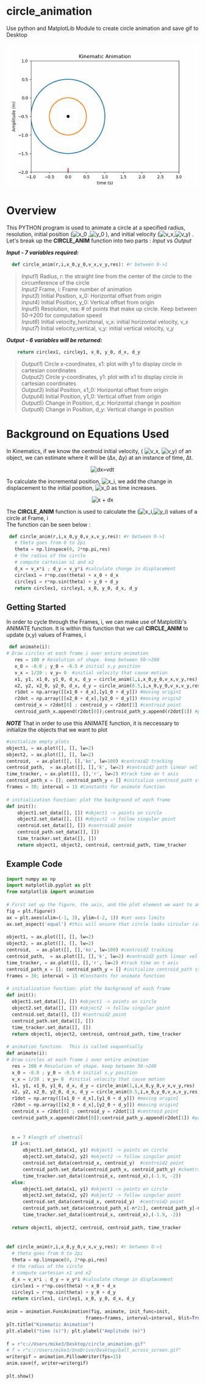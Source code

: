 # circle_animation
Use python and MatplotLib Module to create circle animation and save gif to Desktop

<p align="center"><img src="https://github.com/SceneDuGreene/circle_animation/blob/main/circle_animation.gif" title="circle_plot"> </p>

# Overview
This PYTHON program is used to animate a circle at a specified radius, resolution, initial position (<img src="https://latex.codecogs.com/svg.image?x_0" title = "x_0"> ,<img src="https://latex.codecogs.com/svg.image?y_0" title = "y_0"> ), and initial velocity (<img src="https://latex.codecogs.com/svg.image?v_x" title = "v_x">,<img src="https://latex.codecogs.com/svg.image?v_y" title = "v_y">) . <br />
Let's break up the **CIRCLE_ANIM** function into two parts : *Input* vs *Output*

***Input - 7 variables required:***
```Python
  def circle_anim(r,i,x_0,y_0,v_x,v_y,res): #r between 0->1
```

>*Input1*) Radius, r: the straight line from the center of the circle to the circumference of the circle <br />
>*Input2* Frame, i: Frame number of animation  <br />
>*Input3*) Initial Position, x_0: Horizontal offset from origin  <br />
>*Input4*) Initial Position, y_0: Vertical offset from origin  <br />
>*Input5*) Resolution, res: # of points that make up circle. Keep between 50->200 for computation speed  <br />
>*Input6*) Initial velocity_horiztonal, v_x: initial horizontal velocity, v_x   <br />
>*Input7*) Initial velocity_vertical, v_y: initial vertical velocity, v_y    <br />

***Output - 6 variables will be returned:***
```Python
    return circlex1, circley1, x_0, y_0, d_x, d_y 
```
>*Output1*) Circle x-coordinates, x1: plot with y1 to display circle in cartesian coordinates  <br />
>*Output2*) Circle y-coordinates, y1: plot with x1 to display circle in cartesian coordinates <br />
>*Output3*) Initial Position, x1_0: Horizontal offset from origin <br />
>*Output4*) Initial Position, y1_0: Vertical offset from origin <br />
>*Output5*) Change in Position, d_x: Horizontal change in position<br />
>*Output6*) Change in Position, d_y: Vertical change in position <br />

 # Background on Equations Used
 In Kinematics, if we know the centroid initial velocity, ( <img src="https://latex.codecogs.com/svg.image?v_x" title = "v_x">, <img src="https://latex.codecogs.com/svg.image?v_y" title = "v_y">) of an object, we can estimate
 where it will be (Δx, Δy) at an instance of time, Δt.
 <p align="center"> <img src= "https://latex.codecogs.com/svg.image?\Delta&space;x=v&space;\Delta&space;t&space;&space;" title = "dx=vdt" </p> <br />
 <p align="left"> To calculate the incremental position, <img src="https://latex.codecogs.com/svg.image?x_i" title = "x_i">, we add the change in displacement to the initial position,  <img src="https://latex.codecogs.com/svg.image?x_0" title = "x_0"> as time increases. </p>
 <p align="center"> <img src= "https://latex.codecogs.com/svg.image?x_i&space;=&space;x_o&space;&plus;&space;\Delta&space;x" title = "x + dx" </p>
  
The **CIRCLE_ANIM** function is used to calculate the (<img src="https://latex.codecogs.com/svg.image?x_i" title = "x_i">,<img src="https://latex.codecogs.com/svg.image?y_i" title = "y_i">) values of a circle at Frame, i <br />
The function can be seen below
  :
 ```Python
  def circle_anim(r,i,x_0,y_0,v_x,v_y,res): #r between 0->1
    # theta goes from 0 to 2pi
    theta = np.linspace(0, 2*np.pi,res) 
    # the radius of the circle
    # compute cartesian x1 and x2
    d_x = v_x*i ; d_y = v_y*i #calculate change in displacement
    circlex1 = r*np.cos(theta) + x_0 + d_x 
    circley1 = r*np.sin(theta) + y_0 + d_y
    return circlex1, circley1, x_0, y_0, d_x, d_y

  ```
  
## Getting Started
  In order to cycle through the Frames, i, we can make use of Matplotlib's ANIMATE function.
  It is within this function that we call **CIRCLE_ANIM** to update (x,y) values of Frames, i
 ```Python
  def animate(i):
# Draw circles at each frame i over entire animation
    res = 100 # Resolution of shape. keep between 50->200
    x_0 = -0.0 ; y_0 = -0.5 # initial x,y position
    v_x = 1/20 ; v_y= 0  #initial velocity that cause motion
    x1, y1, x1_0, y1_0, d_x, d_y = circle_anim(1,i,x_0,y_0,v_x,v_y,res)  #r between 0->1
    x2, y2, x2_0, y2_0, d_x, d_y = circle_anim(0.5,i,x_0,y_0,v_x,v_y,res) #r between 0->1
    r1dot = np.array([[x1_0 + d_x],[y1_0 + d_y]]) #moving origin1
    r2dot = np.array([[x2_0 + d_x],[y2_0 + d_y]]) #moving origin2
    centroid_x = r2dot[0] ; centroid_y = r2dot[1] #centroid point
    centroid_path_x.append(r2dot[0]);centroid_path_y.append(r2dot[1]) #path 
  ```
   ***NOTE*** That in order to use this ANIMATE function, it is neccessary to initialize the objects that we want to plot
  ```Python
  #initialize empty plots
  object1, = ax.plot([], [], lw=2)
  object2, = ax.plot([], [], lw=2)
  centroid,  = ax.plot([], [],'ko', lw=100) #centroid2 tracking
  centroid_path,  = ax.plot([], [],'k', lw=2) #centroid2 path linear vel
  time_tracker, = ax.plot([], [],'r', lw=2) #track time on t axis
  centroid_path_x = []; centroid_path_y = [] #initialize centroid_path storage
  frames = 30; interval = 15 #Constants for animate function

  # initialization function: plot the background of each frame
  def init():
      object1.set_data([], []) #object1 -> points on circle
      object2.set_data([], []) #object2 -> follow singular point
      centroid.set_data([], []) #centroid2 point
      centroid_path.set_data([], []) 
      time_tracker.set_data([], []) 
      return object1, object2, centroid, centroid_path, time_tracker

  ```
  
  ## Example Code
  ```Python
import numpy as np
import matplotlib.pyplot as plt 
from matplotlib import animation

# First set up the figure, the axis, and the plot element we want to animate
fig = plt.figure()
ax = plt.axes(xlim=(-1, 3), ylim=(-2, 1)) #set axes limits
ax.set_aspect('equal') #this will ensure that circle looks circular (as opposed to elliptical)

object1, = ax.plot([], [], lw=2)
object2, = ax.plot([], [], lw=2)
centroid,  = ax.plot([], [],'ko', lw=100) #centroid2 tracking
centroid_path,  = ax.plot([], [],'k', lw=2) #centroid2 path linear vel
time_tracker, = ax.plot([], [],'r', lw=2) #track time on t axis
centroid_path_x = []; centroid_path_y = [] #initialize centroid_path storage
frames = 30; interval = 15 #Constants for animate function

# initialization function: plot the background of each frame
def init():
    object1.set_data([], []) #object1 -> points on circle
    object2.set_data([], []) #object2 -> follow singular point
    centroid.set_data([], []) #centroid2 point
    centroid_path.set_data([], []) 
    time_tracker.set_data([], []) 
    return object1, object2, centroid, centroid_path, time_tracker

# animation function.  This is called sequentially
def animate(i):
# Draw circles at each frame i over entire animation
    res = 100 # Resolution of shape. keep between 50->200
    x_0 = -0.0 ; y_0 = -0.5 # initial x,y position
    v_x = 1/20 ; v_y= 0  #initial velocity that cause motion
    x1, y1, x1_0, y1_0, d_x, d_y = circle_anim(1,i,x_0,y_0,v_x,v_y,res)  #r between 0->1
    x2, y2, x2_0, y2_0, d_x, d_y = circle_anim(0.5,i,x_0,y_0,v_x,v_y,res) #r between 0->1
    r1dot = np.array([[x1_0 + d_x],[y1_0 + d_y]]) #moving origin1
    r2dot = np.array([[x2_0 + d_x],[y2_0 + d_y]]) #moving origin2
    centroid_x = r2dot[0] ; centroid_y = r2dot[1] #centroid point
    centroid_path_x.append(r2dot[0]);centroid_path_y.append(r2dot[1]) #path 


    n = 7 #length of chemtrail
    if i<n:
        object1.set_data(x1, y1) #object1 -> points on circle
        object2.set_data(x2, y2) #object2 -> follow singular point
        centroid.set_data(centroid_x, centroid_y)  #centroid2 point
        centroid_path.set_data(centroid_path_x, centroid_path_y) #chemtrails
        time_tracker.set_data((centroid_x, centroid_x),(-1.9, -2))
    else:
        object1.set_data(x1, y1) #object1 -> points on circle
        object2.set_data(x2, y2) #object2 -> follow singular point
        centroid.set_data(centroid_x, centroid_y)  #centroid2 point
        centroid_path.set_data(centroid_path_x[-n*2:], centroid_path_y[-n*2:]) #chemtrails
        time_tracker.set_data((centroid_x, centroid_x),(-1.9, -2))
    
    return object1, object2, centroid, centroid_path, time_tracker

    
def circle_anim(r,i,x_0,y_0,v_x,v_y,res): #r between 0->1
    # theta goes from 0 to 2pi
    theta = np.linspace(0, 2*np.pi,res) 
    # the radius of the circle
    # compute cartesian x1 and x2
    d_x = v_x*i ; d_y = v_y*i #calculate change in displacement
    circlex1 = r*np.cos(theta) + x_0 + d_x 
    circley1 = r*np.sin(theta) + y_0 + d_y
    return circlex1, circley1, x_0, y_0, d_x, d_y

anim = animation.FuncAnimation(fig, animate, init_func=init,
                               frames=frames, interval=interval, blit=True)
plt.title("Kinematic Animation")
plt.xlabel("time (s)"); plt.ylabel("Amplitude (m)")

f = r"c://Users/mike3/Desktop/circle_animation.gif"
# f = r"c://Users/mike3/OneDrive/Desktop/ball_across_screen.gif"
writergif = animation.PillowWriter(fps=15)
anim.save(f, writer=writergif)

plt.show()
  ```
